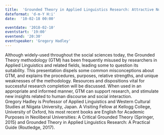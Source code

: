 ```yaml
---
title:  'Grounded Theory in Applied Linguistics Research: Attractive Nuisance or Helpful Guide?'
dateformat: 'd-m-Y H:i'
date:  '10-02-18 00:00'

eventdate: '2018-02-10'
eventstart: '19:00'
eventend: '20:30'
eventspeaker: 'Gregory Hadley'
---
```



Although widely-used throughout the social sciences today, the Grounded Theory methodology (GTM) has been frequently misused by researchers in Applied Linguistics and related fields, leading some to question its suitability. This presentation dispels some common misconceptions about GTM, and explains the procedures, purposes, relative strengths, and unique weaknesses of the methodology. Resources and dispositions vital for successful research completion will be discussed. When used in an appropriate and informed manner, GTM can support research, and stimulate new insights related to human discourse and social interaction.  
Gregory Hadley is Professor of Applied Linguistics and Western Cultural Studies at Niigata University, Japan. A Visiting Fellow at Kellogg College, University of Oxford, his most recent books are English for Academic Purposes in Neoliberal Universities: A Critical Grounded Theory (Springer, 2015) and Grounded Theory in Applied Linguistics Research:  A Practical Guide (Routledge, 2017).

